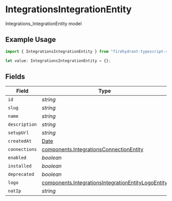 # IntegrationsIntegrationEntity

Integrations_IntegrationEntity model

## Example Usage

```typescript
import { IntegrationsIntegrationEntity } from "firehydrant-typescript-sdk/models/components";

let value: IntegrationsIntegrationEntity = {};
```

## Fields

| Field                                                                                                                    | Type                                                                                                                     | Required                                                                                                                 | Description                                                                                                              |
| ------------------------------------------------------------------------------------------------------------------------ | ------------------------------------------------------------------------------------------------------------------------ | ------------------------------------------------------------------------------------------------------------------------ | ------------------------------------------------------------------------------------------------------------------------ |
| `id`                                                                                                                     | *string*                                                                                                                 | :heavy_minus_sign:                                                                                                       | N/A                                                                                                                      |
| `slug`                                                                                                                   | *string*                                                                                                                 | :heavy_minus_sign:                                                                                                       | N/A                                                                                                                      |
| `name`                                                                                                                   | *string*                                                                                                                 | :heavy_minus_sign:                                                                                                       | N/A                                                                                                                      |
| `description`                                                                                                            | *string*                                                                                                                 | :heavy_minus_sign:                                                                                                       | N/A                                                                                                                      |
| `setupUrl`                                                                                                               | *string*                                                                                                                 | :heavy_minus_sign:                                                                                                       | N/A                                                                                                                      |
| `createdAt`                                                                                                              | [Date](https://developer.mozilla.org/en-US/docs/Web/JavaScript/Reference/Global_Objects/Date)                            | :heavy_minus_sign:                                                                                                       | N/A                                                                                                                      |
| `connections`                                                                                                            | [components.IntegrationsConnectionEntity](../../models/components/integrationsconnectionentity.md)                       | :heavy_minus_sign:                                                                                                       | N/A                                                                                                                      |
| `enabled`                                                                                                                | *boolean*                                                                                                                | :heavy_minus_sign:                                                                                                       | N/A                                                                                                                      |
| `installed`                                                                                                              | *boolean*                                                                                                                | :heavy_minus_sign:                                                                                                       | N/A                                                                                                                      |
| `deprecated`                                                                                                             | *boolean*                                                                                                                | :heavy_minus_sign:                                                                                                       | N/A                                                                                                                      |
| `logo`                                                                                                                   | [components.IntegrationsIntegrationEntityLogoEntity](../../models/components/integrationsintegrationentitylogoentity.md) | :heavy_minus_sign:                                                                                                       | N/A                                                                                                                      |
| `natIp`                                                                                                                  | *string*                                                                                                                 | :heavy_minus_sign:                                                                                                       | N/A                                                                                                                      |